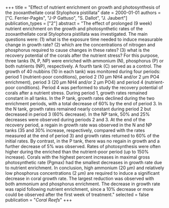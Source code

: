+++
title = "Effect of nutrient enrichment on growth and photosynthesis of the zooxanthellate coral Stylophora pistillata"
date = 2000-01-01
authors = ["C. Ferrier-Pagès", "J-P Gattuso", "S. Dallot", "J. Jaubert"]
publication_types = ["2"]
abstract = "The effect of prolonged (9 week) nutrient enrichment on the growth and photosynthetic rates of the zooxanthellate coral Stylophora pistillata was investigated. The main questions were: (1) what is the exposure time needed to induce measurable change in growth rate? (2) which are the concentrations of nitrogen and phosphorus required to cause changes in these rates? (3) what is the recovery potential of the corals after the nutrient stress? For this purpose, three tanks (N, P, NP) were enriched with ammonium (N), phosphorus (P) or both nutrients (NP), respectively. A fourth tank (C) served as a control. The growth of 40 nubbins (10 in each tank) was monitored during four periods: period 1 (nutrient-poor conditions), period 2 (10 µm NH4 and/or 2 µm PO4 enrichment), period 3 (20 µm NH4 and/or 2 µm PO4) and period 4 (nutrient-poor conditions). Period 4 was performed to study the recovery potential of corals after a nutrient stress. During period 1, growth rates remained constant in all tanks. In the P tank, growth rates declined during the two enrichment periods, with a total decrease of 60% by the end of period 3. In the N tank, growth rates remained nearly constant during period 2 but decreased in period 3 (60% decrease). In the NP tank, 50% and 25% decreases were observed during periods 2 and 3. At the end of the recovery period, a regain in growth rate was observed in the N and NP tanks (35 and 30% increase, respectively, compared with the rates measured at the end of period 3) and growth rates returned to 60% of the initial rates. By contrast, in the P tank, there was no regain in growth and a further decrease of 5% was observed. Rates of photosynthesis were often higher during the enriched than the nutrient-poor period (up to 150% increase). Corals with the highest percent increases in maximal gross photosynthetic rate (Pgmax) had the smallest decreases in growth rate due to nutrient enrichment. In conclusion, high ammonium (20 µm) and relatively low phosphorus concentrations (2 µm) are required to induce a significant decrease in coral growth rate. The largest reduction was observed with both ammonium and phosphorus enrichment. The decrease in growth rate was rapid following nutrient enrichment, since a 10% decrease or more could be observed after the first week of treatment."
selected = false
publication = "*Coral Reefs*"
+++

